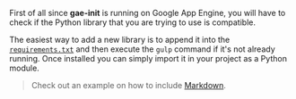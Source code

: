 First of all since **gae-init** is running on Google App Engine, you will have
to check if the Python library that you are trying to use is compatible.

The easiest way to add a new library is to append it into the
[`requirements.txt`](https://github.com/gae-init/gae-init/blob/master/requirements.txt)
and then execute the `gulp` command if it's not already running. Once installed
you can simply import it in your project as a Python module.

> Check out an example on how to include
[Markdown](https://github.com/gae-init/gae-init/pull/366/files).
